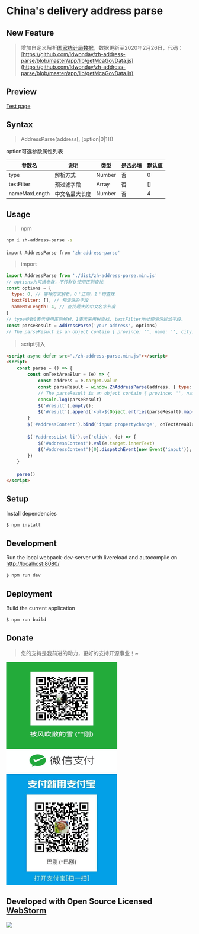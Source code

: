 China's delivery address parse
===========
## New Feature
> 增加自定义解析[国家统计局数据](http://www.mca.gov.cn/article/sj/xzqh/2020/2020/202003301019.html)，数据更新至2020年2月26日，代码：[https://github.com/ldwonday/zh-address-parse/blob/master/app/lib/getMcaGovData.js](https://github.com/ldwonday/zh-address-parse/blob/master/app/lib/getMcaGovData.js)
## Preview
[Test page](https://ldwonday.github.io/zh-address-parse/)
## Syntax
> AddressParse(address[, [option|0|1]])

option可选参数属性列表

|参数名|说明|类型|是否必填|默认值|
|----|----|----|----|----|
|type|解析方式|Number|否|0|
|textFilter|预过滤字段|Array|否|[]|
|nameMaxLength|中文名最大长度|Number|否|4|

## Usage
> npm
```sh
npm i zh-address-parse -s

import AddressParse from 'zh-address-parse'
```
> import

```js
import AddressParse from './dist/zh-address-parse.min.js'
// options为可选参数，不传默认使用正则查找
const options = {
  type: 0, // 哪种方式解析，0：正则，1：树查找
  textFilter: [], // 预清洗的字段
  nameMaxLength: 4, // 查找最大的中文名字长度
}
// type参数0表示使用正则解析，1表示采用树查找, textFilter地址预清洗过滤字段。
const parseResult = AddressParse('your address', options)
// The parseResult is an object contain { province: '', name: '', city: '', area: '', detail: '', phone: '', postalCode: '' }
```
> script引入

```html
<script async defer src="./zh-address-parse.min.js"></script>
<script>
    const parse = () => {
        const onTextAreaBlur = (e) => {
            const address = e.target.value
            const parseResult = window.ZhAddressParse(address, { type: 0, textFilter: ['电話', '電話', '聯系人'] })
            // The parseResult is an object contain { province: '', name: '', city: '', area: '', detail: '', phone: '', postalCode: '' }
            console.log(parseResult)
            $('#result').empty();
            $('#result').append(`<ul>${Object.entries(parseResult).map(([k, v]) => `<li>${k}：${v}</li>`).join('')}</ul>`)
        }
        $('#addressContent').bind('input propertychange', onTextAreaBlur)

        $('#addressList li').on('click', (e) => {
            $('#addressContent').val(e.target.innerText)
            $('#addressContent')[0].dispatchEvent(new Event('input'));
        })
    }

    parse()
</script>
```

## Setup
Install dependencies
```sh
$ npm install
```

## Development
Run the local webpack-dev-server with livereload and autocompile on [http://localhost:8080/](http://localhost:8080/)
```sh
$ npm run dev
```
## Deployment
Build the current application
```sh
$ npm run build
```
## Donate
> 您的支持是我前进的动力，更好的支持开源事业！~

<span><img src="./assets/images/wechat.png" width="300" height="300"></span>
<span><img src="./assets/images/alipay.png" width="300" height="300"></span>


## Developed with Open Source Licensed [WebStorm](http://www.jetbrains.com/webstorm/)

<a href="http://www.jetbrains.com/webstorm/" target="_blank">
<img src="http://ww1.sinaimg.cn/large/005yyi5Jjw1elpp6svs2eg30k004i3ye.gif" width="240" />
</a>
